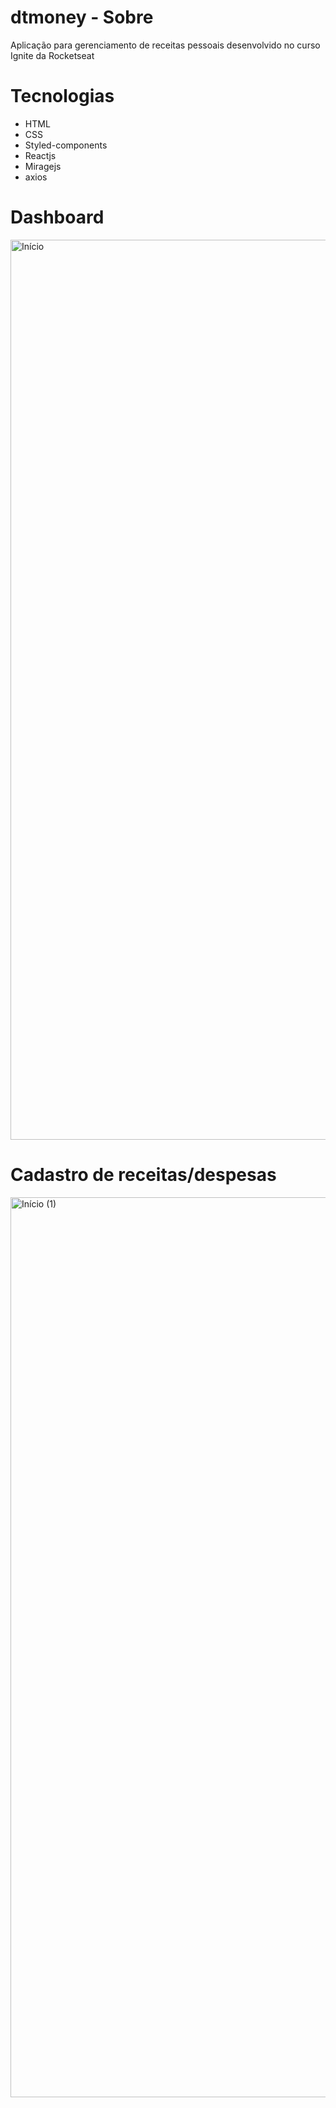 
# dtmoney - Sobre

Aplicação para gerenciamento de receitas pessoais desenvolvido no curso Ignite da Rocketseat

# Tecnologias

- HTML
- CSS
- Styled-components
- Reactjs
- Miragejs
- axios

# Dashboard
<img width="1440" alt="Início" src="https://user-images.githubusercontent.com/79775892/133536233-d6cbf0ba-9668-4048-b788-1b76fabd932f.png">

# Cadastro de receitas/despesas
<img width="1440" alt="Início (1)" src="https://user-images.githubusercontent.com/79775892/133536298-61177af3-6f5f-4d83-a7af-cf4d68bd32fe.png">

